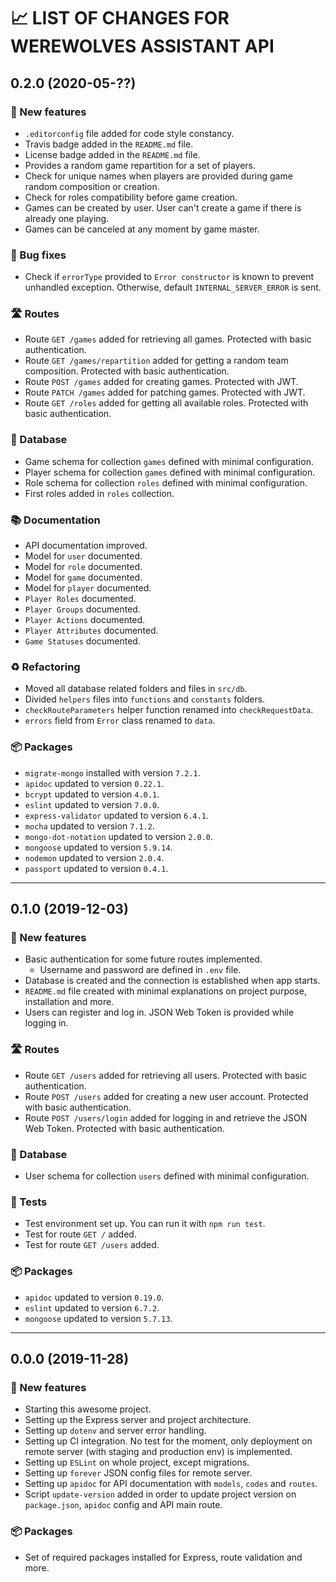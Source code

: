 # 📈 LIST OF CHANGES FOR WEREWOLVES ASSISTANT API

## 0.2.0 (2020-05-??)

### 🚀 New features

* `.editorconfig` file added for code style constancy.
* Travis badge added in the `README.md` file.
* License badge added in the `README.md` file.
* Provides a random game repartition for a set of players.
* Check for unique names when players are provided during game random composition or creation.
* Check for roles compatibility before game creation.
* Games can be created by user. User can't create a game if there is already one playing.
* Games can be canceled at any moment by game master.

### 🐛 Bug fixes

* Check if `errorType` provided to `Error constructor` is known to prevent unhandled exception. Otherwise, default `INTERNAL_SERVER_ERROR` is sent. 

### 🛣️ Routes

* Route `GET /games` added for retrieving all games. Protected with basic authentication.
* Route `GET /games/repartition` added for getting a random team composition. Protected with basic authentication.
* Route `POST /games` added for creating games. Protected with JWT.
* Route `PATCH /games` added for patching games. Protected with JWT.
* Route `GET /roles` added for getting all available roles. Protected with basic authentication.

### 💾 Database

* Game schema for collection `games` defined with minimal configuration.
* Player schema for collection `games` defined with minimal configuration.
* Role schema for collection `roles` defined with minimal configuration.
* First roles added in `roles` collection.

### 📚 Documentation

* API documentation improved.
* Model for `user` documented.
* Model for `role` documented.
* Model for `game` documented.
* Model for `player` documented.
* `Player Roles` documented.
* `Player Groups` documented.
* `Player Actions` documented.
* `Player Attributes` documented.
* `Game Statuses` documented.

### ♻️ Refactoring

* Moved all database related folders and files in `src/db`.
* Divided `helpers` files into `functions` and `constants` folders.
* `checkRouteParameters` helper function renamed into `checkRequestData`.
* `errors` field from `Error` class renamed to `data`.

### 📦 Packages

* `migrate-mongo` installed with version `7.2.1`.
* `apidoc` updated to version `0.22.1`.
* `bcrypt` updated to version `4.0.1`.
* `eslint` updated to version `7.0.0`.
* `express-validator` updated to version `6.4.1`.
* `mocha` updated to version `7.1.2`.
* `mongo-dot-notation` updated to version `2.0.0`.
* `mongoose` updated to version `5.9.14`.
* `nodemon` updated to version `2.0.4`.
* `passport` updated to version `0.4.1`.

---

## 0.1.0 (2019-12-03)

### 🚀 New features

* Basic authentication for some future routes implemented.
    * Username and password are defined in `.env` file.
* Database is created and the connection is established when app starts. 
* `README.md` file created with minimal explanations on project purpose, installation and more. 
* Users can register and log in. JSON Web Token is provided while logging in.

### 🛣️ Routes

* Route `GET /users` added for retrieving all users. Protected with basic authentication.
* Route `POST /users` added for creating a new user account. Protected with basic authentication.
* Route `POST /users/login` added for logging in and retrieve the JSON Web Token. Protected with basic authentication.

### 💾 Database

* User schema for collection `users` defined with minimal configuration.

### 🧪 Tests

* Test environment set up. You can run it with `npm run test`.
* Test for route `GET /` added. 
* Test for route `GET /users` added. 

### 📦 Packages

* `apidoc` updated to version `0.19.0`.
* `eslint` updated to version `6.7.2`.
* `mongoose` updated to version `5.7.13`.

---

## 0.0.0 (2019-11-28)

### 🚀 New features

* Starting this awesome project.
* Setting up the Express server and project architecture.
* Setting up `dotenv` and server error handling.
* Setting up CI integration. No test for the moment, only deployment on remote server (with staging and production env) is implemented.
* Setting up `ESLint` on whole project, except migrations.
* Setting up `forever` JSON config files for remote server.
* Setting up `apidoc` for API documentation with `models`, `codes` and `routes`.
* Script `update-version` added in order to update project version on `package.json`, `apidoc` config and API main route.

### 📦 Packages

* Set of required packages installed for Express, route validation and more.